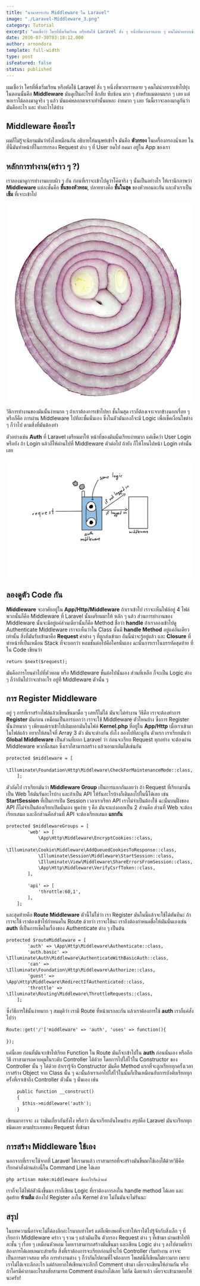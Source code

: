 ```yaml
---
title: "นานาสาระกับ Middleware ใน Laravel"
image: "./Laravel-Middleware_3.png"
category: Tutorial
excerpt: "ผมเชื่อว่า ใครที่พึ่งเริ่มเรียน หรือหัดใช้ Laravel สิ่ง ๆ หนึ่งที่พวกเราหลาย ๆ คนไม่น่าอยากเข้าไปยุ่งในตอนนั้นคือ Middleware มันดูเป็นอะไรที่ ลึกลับ ซับซ้อน มาก ๆ สำหรับผมตอนแรก ๆ"
date: 2016-07-30T03:18:12.000
author: arnondora
templete: full-width
type: post
isFeatured: false
status: published
---
```


ผมเชื่อว่า ใครที่พึ่งเริ่มเรียน หรือหัดใช้ Laravel สิ่ง ๆ หนึ่งที่พวกเราหลาย ๆ คนไม่น่าอยากเข้าไปยุ่งในตอนนั้นคือ **Middleware** มันดูเป็นอะไรที่ ลึกลับ ซับซ้อน มาก ๆ สำหรับผมตอนแรก ๆ เลย แต่พอเราได้ลองมาดูจริง ๆ แล้ว มันแค่หลอกตาเราเท่านั้นแหละ ง่ายมาก ๆ เลย วันนี้เราจะลองมาดูกันว่า มันคืออะไร และ ทำอะไรได้บ้าง

## Middleware คืออะไร
ผมก็ไม่รู้จะนิยามมันว่ายังไงเหมือนกัน อธิบายให้มนุษย์เข้าใจ มันคือ **ตัวกรอง** ในเครื่องกรองน้ำเลย ในที่นี้มันทำหน้าที่ในการกรอง Request ต่าง ๆ ที่ User กดไป กดมา อยู่ใน App ของเรา

## หลักการทำงาน(คร่าว ๆ ?)
เราลองมาดูการทำงานแบบผิว ๆ กัน ก่อนที่เราจะเข้าไปดูว่าโค๊ตจริง ๆ นั้นเป็นอย่างไร
ให้เรานึกภาพว่า **Middleware** แต่ละชั้นคือ **ชั้นของหัวหอม**, ปลายทางคือ **ชั้นในสุด** ของหัวหอมละกัน และตัวเราเป็น **เข็ม** ที่เจาะเข้าไป

![Laravel_Middleware_2](./Laravel_Middleware_2.jpg)

วิธีการทำงานของมันนั้นง่ายมาก ๆ ถ้าเราต้องการเข้าไปหา ชั้นในสุด เราก็ต้องเจาะจากข้างนอกเรื่อย ๆ หรือก็คือ การผ่าน Middleware ไปทีละชั้นนั่นเอง ซึ่งในตัวมันเองก็จะมี Logic เพื่อเช็คเงื่อนไขต่าง ๆ ก็ว่าไป ตามสิ่งที่มันต้องทำ

ตัวอย่างเช่น **Auth** ที่ Laravel เตรียมมาให้ หน้าที่ของมันนั้นเรียบง่ายมาก แค่เช็คว่า User Login หรือยัง ถ้า Login แล้วก็ให้ผ่านไปที่ Middleware ตัวต่อไป ถ้ายัง ก็ให้โยนไปหน้า Login เท่านั้นเลย

![Laravel Auth Middleware Process](./Laravel_Middleware_1.png)

## ลองดูตัว Code กัน
**Middleware** จะอาศัยอยู่ใน **App/Http/Middleware** ถ้าเราเข้าไป เราจะเห็นไฟล์อยู่ 4 ไฟล์ พวกนั้นก็คือ Middleware ที่ Laravel นั้นเตรียมมาให้
หลัก ๆ แล้ว ส่วนการทำงานของ Middleware นั้นจะมีอยู่แค่ส่วนเดียวนั้นก็คือ Method ชื่อว่า **handle**
ถ้าเราลองเข้าไปดู Authenticate Middleware เราจะเห็นว่าใน Class นั้นมี **handle Method** อยู่แค่อันเดียวเท่านั้น
สิ่งที่มันรับเข้ามาคือ **Request** ค่าต่าง ๆ ที่ถูกส่งเข้ามา อันนี้น่าจะรู้อยู่แล้ว และ **Closure** ที่ทำหน้าที่เป็นเหมือน Stack ที่จะบอกว่า หอมชั้นต่อไปคือใครนั่นเอง
ฉะนั้นการเราในบรรทัดสุดท้าย ที่ใน Code เขียนว่า

    return $next($request);


มันคือการโยนค่าไปที่หัวหอม หรือ Middleware ชั้นต่อไปนั่นเอง ส่วนที่เหลือ ก็จะเป็น Logic ต่าง ๆ ก็ว่ากันไปว่าจะทำอะไร อยู่ที่ Middleware ตัวนั้น ๆ

## การ Register Middleware
อยู่ ๆ การที่เราสร้างไฟล์แล้วเขียนขึ้นมาดื้อ ๆ เลยก็ไม่ได้ มันจะไม่ทำงาน วิธีคือ เราจะต้องทำการ **Register** มันก่อน เหมือนเป็นการบอกว่า เราจะใช้ Middleware ตัวไหนบ้าง
ซึ่งการ Register นั้นง่ายมาก ๆ เพียงแค่เราเข้าไปเติมบอกมันในไฟล์ **Kernel.php** ที่อยู่ใน **App/Http** เมื่อเราเข้ามาในไฟล์แล้ว อยากให้สนใจที่ Array 3 ตัว มันจะต่างกัน ยังไง ลองไปทีละดูกัน
ตัวแรก เราเรียกมันว่า **Global Middleware** เป็นส่วนที่บอก Laravel ว่า ก่อนจะเรียก Request ทุกอย่าง จะต้องผ่าน Middleware พวกนี้เสมอ ซึ่งเราก็สามารถสร้าง แล้วเอามาเติมได้เช่นกัน

    protected $middleware = [
            \Illuminate\Foundation\Http\Middleware\CheckForMaintenanceMode::class,
        ];


ตัวถัดไป เราเรียกมันว่า **Middleware Group** เป็นการแยกกันเลยว่า ถ้า Request ที่เรียกมานั้นเป็น Web ให้มันรันอะไรบ้าง และถ้าเป็น API ให้รันอะไรบ้างก็เติมลงไปในนี้ได้เลย เช่น **StartSession** ที่เป็นการเปิด Session เวลาเราเรียก API เราไม่จำเป็นต้องใช้ ฉะนั้นบนฝั่งของ API ก็ไม่จำเป็นต้องเรียกเปิดนั่นเอง
พูดง่าย ๆ คือ มันจะแบ่งออกเป็น 2 ส่วนคือ ส่วนที่ Web จะต้องเรียกเสมอ และอีกส่วนคือส่วนที่ API จะต้องเรียกเสมอ **แยกกัน**

    protected $middlewareGroups = [
            'web' => [
                \App\Http\Middleware\EncryptCookies::class,
                \Illuminate\Cookie\Middleware\AddQueuedCookiesToResponse::class,
                \Illuminate\Session\Middleware\StartSession::class,
                \Illuminate\View\Middleware\ShareErrorsFromSession::class,
                \App\Http\Middleware\VerifyCsrfToken::class,
            ],

            'api' => [
                'throttle:60,1',
            ],
        ];


และสุดท้ายคือ **Route Middleware** ตัวนี้ไม่ใช่ว่า เรา Register มันในนี้แล้วจะใช้ได้ทันทีนะ ถ้าเราจะใช้ เราต้องเข้าไปกำหนดใน Route ด้วยว่า เราจะใช้นะ เราถึงต้องกำหนดชื่อให้มันนั่นเองเช่น **auth** ที่เป็นการเช็คในเรื่องของ Authenticate ต่าง ๆ เป็นต้น

    protected $routeMiddleware = [
            'auth' => \App\Http\Middleware\Authenticate::class,
            'auth.basic' => \Illuminate\Auth\Middleware\AuthenticateWithBasicAuth::class,
            'can' => \Illuminate\Foundation\Http\Middleware\Authorize::class,
            'guest' => \App\Http\Middleware\RedirectIfAuthenticated::class,
            'throttle' => \Illuminate\Routing\Middleware\ThrottleRequests::class,
        ];


ซึ่งวิธีการใช้นั้นง่ายมาก ๆ สมมุติว่า เรามี Route ที่หน้าแรกละกัน แล้วเราต้องการใช้ **auth** เราก็แค่สั่งไปว่า

    Route::get('/'['middleware' => 'auth', 'uses' => function(){

    });


แค่นี้เลย ก่อนที่มันจะเข้าไปเรียก Function ใน Route มันก็จะเข้าไปใน **auth** ก่อนนั่นเอง
หรืออีกวิธี เราสามารถควบคุมในระดับ Controller ได้ด้วย โดยการไปใส่ไว้ใน Constructor ของ Controller นั้น ๆ ได้ด้วย
ถ้าเรารู้จัก Constructor มันคือ Method แรกที่จะถูกเรียกทุกครั้งเวลาเราสร้าง Object จาก Class นั้น ๆ ฉะนั้นถ้าเราเอาไปใส่ไว้ในนั้นก็เป็นเหมือนกับการบังคับเรียกทุกครั้งที่เราเข้าถึง Controller ตัวนั้น ๆ นั่นเอง เช่น

        public function __construct()
        {
          $this->middleware('auth');
        }


เขียนมาอาจจะ งง ว่ามันเกี่ยวกันยังไง หรือว่า มันจะเรียกอันไหนบ้าง สรุปคือ Laravel มันจะเรียกทุกชนิดเลย ตามประเภทของ Request ที่เข้ามา

## การสร้าง Middleware ใช้เอง
นอกจากที่เราจะใช้จากที่ Laravel ให้เรามาแล้ว เราสามารถที่จะสร้างมันขึ้นมาใช้เองได้้ด้วยวิธีคือ เรียกคำสั่งด้านล่างนี้ใน Command Line ได้เลย

    php artisan make:middleware ชื่ออะไรก็แล้วแต่


เราก็จะได้ไฟล์ตัวนึงขึ้นมา เราก็เขียน Logic ที่เราต้องการลงใน handle method ได้เลย และสุดท้าย **ห้ามลืม** ต้องไป Register ลงใน Kernel ด้วย ไม่งั้นมันจะไม่รันนะ

## สรุป
ในบทความนี้อาจจะไม่ได้ลงลึกอะไรมากเท่าไหร่ แต่ก็เพียงพอที่จะทำให้เราได้ไปรู้จักกับสิ่งเล็ก ๆ ที่เรียกว่า Middleware คร่าว ๆ รวม ๆ แล้วมันเป็น ตัวกรอง Request ต่าง ๆ ที่เข้ามา ผ่านเข้าไปทีละชั้น ๆ เรื่อย ๆ เหมือนหัวหอม
โดยเราสามารถสร้างมันขึ้นมา และเขียน Logic ต่าง ๆ ลงไปตามที่เราต้องการได้เลยเหมาะสำหรับ สิ่งที่เราต้องการจะเรียกก่อนที่จะให้ Controller เริ่มทำงาน อาจจะเป็นการตรวจสอบ หรือ การทำงานต่าง ๆ ก็ว่ากันไปตามที่ใจต้องการ
โพสต์นี้ก็เขียนไม่ยาวมาก เพราะเราไม่ได้เจาะลึกอะไร แต่ถ้าอยากให้เขียนเจาะลึกก็ Comment เข้ามา เดี๋ยวจะเขียนให้อ่านกัน หรือ ถ้าใครมีคำถามอะไรสงสัยสามารถ Comment ด้านล่างได้เลย ไม่กัด ฉีดยาแล้ว เดี๋ยวจะเข้ามาตอบให้นะครับ!
